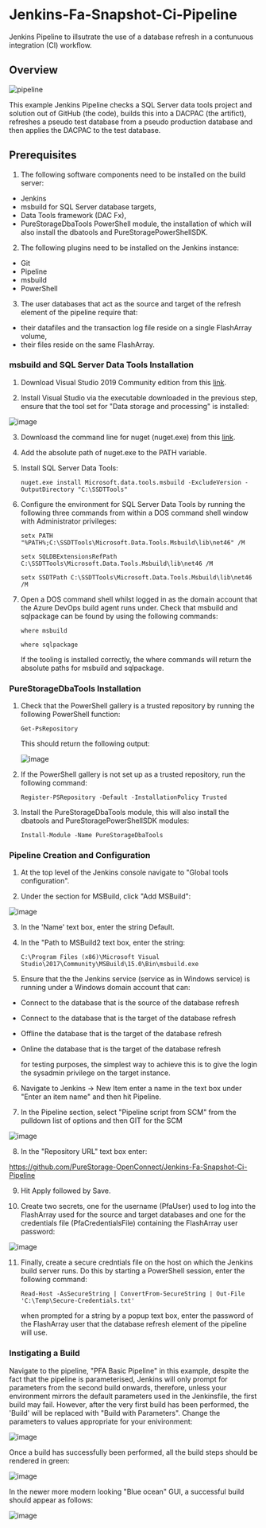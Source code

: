 # Jenkins-Fa-Snapshot-Ci-Pipeline
Jenkins Pipeline to illsutrate the use of a database refresh in a contunuous integration (CI) workflow.
## Overview

![pipeline](https://user-images.githubusercontent.com/15145995/53749355-1c7a2580-3e9f-11e9-83aa-7cacdae17bda.PNG)

This example Jenkins Pipeline checks a SQL Server data tools project and solution out of GitHub (the code), builds this into a DACPAC (the artifict), refreshes a pseudo test database from a pseudo production database and then applies the DACPAC to the test database.

## Prerequisites

1. The following software components need to be installed on the build server:
- Jenkins
- msbuild for SQL Server database targets,
- Data Tools framework (DAC Fx),
- PureStorageDbaTools PowerShell module, the installation of which will also install the dbatools and PureStoragePowerShellSDK.

2. The following plugins need to be installed on the Jenkins instance:
- Git 
- Pipeline
- msbuild 
- PowerShell

3. The user databases that act as the source and target of the refresh element of the pipeline require that:
 - their datafiles and the transaction log file reside on a single FlashArray volume,
 - their files reside on the same FlashArray.
    
 ### msbuild and SQL Server Data Tools Installation
 
 1. Download Visual Studio 2019 Community edition from this [link](https://visualstudio.microsoft.com/thank-you-downloading-visual-studio/?sku=Community&rel=16).
 
 2. Install Visual Studio via the executable downloaded in the previous step, ensure that the tool set for "Data storage and processing" 
    is installed:
 
 ![image](https://user-images.githubusercontent.com/15145995/56358336-3b761200-61d6-11e9-85bd-2325e4c81137.png)

 3. Downloasd the command line for nuget (nuget.exe) from this [link](https://dist.nuget.org/win-x86-commandline/v4.7.0/nuget.exe).
 
 4. Add the absolute path of nuget.exe to the PATH variable.
 
 5. Install SQL Server Data Tools:
 
    `nuget.exe install Microsoft.data.tools.msbuild -ExcludeVersion -OutputDirectory "C:\SSDTTools"`
    
 6. Configure the environment for SQL Server Data Tools by running the following three commands from within a DOS command shell window 
    with Administrator privileges:

    `setx PATH "%PATH%;C:\SSDTTools\Microsoft.Data.Tools.Msbuild\lib\net46" /M`
    
    `setx SQLDBExtensionsRefPath C:\SSDTTools\Microsoft.Data.Tools.Msbuild\lib\net46 /M`
    
    `setx SSDTPath C:\SSDTTools\Microsoft.Data.Tools.Msbuild\lib\net46 /M`
    
 7. Open a DOS command shell whilst logged in as the domain account that the Azure DevOps build agent runs under. 
    Check that msbuild and sqlpackage can be found by using the following commands:

    `where msbuild`
    
    `where sqlpackage`
    
    If the tooling is installed correctly, the where commands will return the absolute paths for msbuild and sqlpackage.
 
 ### PureStorageDbaTools Installation
 
 1. Check that the PowerShell gallery is a trusted repository by running the following PowerShell function:

    `Get-PsRepository`
    
    This should return the following output:

    ![image](https://user-images.githubusercontent.com/15145995/52906043-2879ac80-323c-11e9-93b5-438acc7035c0.png)
    
 2. If the PowerShell gallery is not set up as a trusted repository, run the following command:

    `Register-PSRepository -Default -InstallationPolicy Trusted`
    
 3. Install the PureStorageDbaTools module, this will also install the dbatools and PureStoragePowerShellSDK modules:
 
    `Install-Module -Name PureStorageDbaTools`
 
 ### Pipeline Creation and Configuration
 
 1. At the top level of the Jenkins console navigate to "Global tools configuration".
 
 2. Under the section for MSBuild, click "Add MSBuild":

![image](https://user-images.githubusercontent.com/15145995/56358600-0a4a1180-61d7-11e9-98ce-37bbe63b0f65.png)

 3. In the 'Name' text box, enter the string Default.
 
 4. In the "Path to MSBuild2 text box, enter the string:

    `C:\Program Files (x86)\Microsoft Visual Studio\2017\Community\MSBuild\15.0\Bin\msbuild.exe`
 
 5. Ensure that the the Jenkins service (service as in Windows service) is running under a Windows domain account that can:

 - Connect to the database that is the source of the database refresh
 - Connect to the database that is the target of the database refresh
 - Offline the database that is the target of the database refresh
 -  Online the database that is the target of the database refresh
 
    for testing purposes, the simplest way to achieve this is to give the login the sysadmin privilege on the target instance.
 
 6. Navigate to Jenkins -> New Item enter a name in the text box under "Enter an item name" and then hit Pipeline.
 
 7. In the Pipeline section, select "Pipeline script from SCM" from the pulldown list of options and then GIT for the SCM 

![image](https://user-images.githubusercontent.com/15145995/56359212-d5d75500-61d8-11e9-87d1-b83bb2568ce6.png)

 8. In the "Repository URL" text box enter:

 https://github.com/PureStorage-OpenConnect/Jenkins-Fa-Snapshot-Ci-Pipeline
 
 9. Hit Apply followed by Save.
 
 10. Create two secrets, one for the username (PfaUser) used to log into the FlashArray used for the source and target databases and one 
     for the credentials file (PfaCredentialsFile) containing the FlashArray user password:
 
 ![image](https://user-images.githubusercontent.com/15145995/56360396-6ebb9f80-61dc-11e9-9c8a-8d6c25664a72.png)
 
 11. Finally, create a secure credntials file on the host on which the Jenkins build server runs. Do this by starting a PowerShell 
     session, enter the following command:

     `Read-Host -AsSecureString | ConvertFrom-SecureString | Out-File 'C:\Temp\Secure-Credentials.txt'`
     
     when prompted for a string by a popup text box, enter the password of the FlashArray user that the database refresh element
     of the pipeline will use.
 
 ### Instigating a Build 
 
 Navigate to the pipeline, "PFA Basic Pipeline" in this example, despite the fact that the pipeline is parameterised, Jenkins will
 only prompt for parameters from the second build onwards, therefore, unless your environment mirrors the default parameters used
 in the Jenkinsfile, the first build may fail. However, after the very first build has been performed, the 'Build' will be replaced with 
 "Build with Parameters". Change the parameters to values appropriate for your enivironment:

 ![image](https://user-images.githubusercontent.com/15145995/56361546-95c7a080-61df-11e9-9535-c6cfb8a1dc72.png)
 
 Once a build has successfully been performed, all the build steps should be rendered in green:
 
 ![image](https://user-images.githubusercontent.com/15145995/56361752-15556f80-61e0-11e9-9091-07d3ec881779.png)
 
 In the newer more modern looking "Blue ocean" GUI, a successful build should appear as follows:
 
 ![image](https://user-images.githubusercontent.com/15145995/56361930-81d06e80-61e0-11e9-953c-a5620cca4702.png)


 
 
 
 
 
 
 
